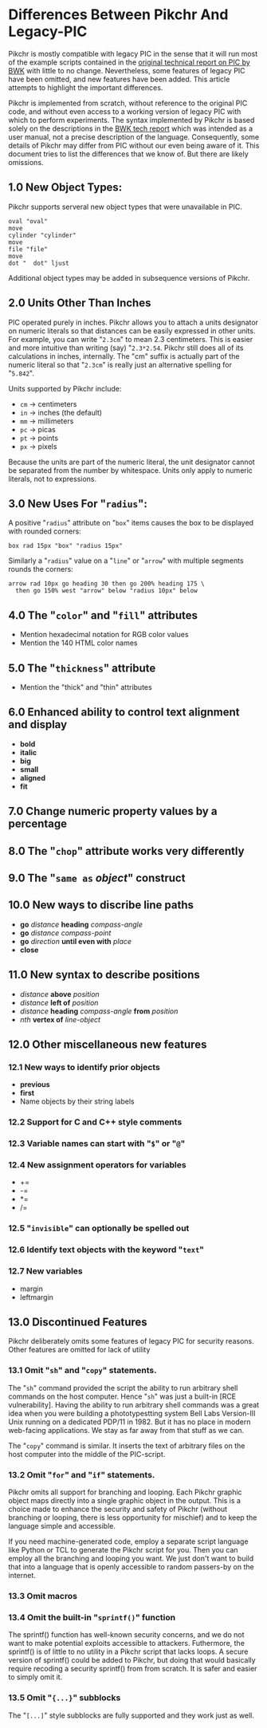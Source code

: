 # Differences Between Pikchr And Legacy-PIC

Pikchr is mostly compatible with legacy PIC in the sense that it will
run most of the example scripts contained in the
[original technical report on PIC by BWK][bwk] with little to no change.
Nevertheless, some features of legacy PIC have been omitted, and new
features have been added.  This article attempts to highlight the
important differences.

[bwk]: /uv/pic.pdf

Pikchr is implemented from scratch, without reference to the original
PIC code, and without even access to a working version of legacy PIC
with which to perform experiments.  The syntax implemented by Pikchr
is based solely on the descriptions in the [BWK tech report][bwk] which was
intended as a user manual, not a precise description of the language.
Consequently, some details of Pikchr may differ from PIC without our
even being aware of it.  This document tries to list the differences
that we know of.  But there are likely omissions.

## 1.0 New Object Types:

Pikchr supports serveral new object types that were unavailable
in PIC.

~~~ pikchr center
oval "oval"
move
cylinder "cylinder"
move
file "file"
move
dot "  dot" ljust
~~~

Additional object types may be added in subsequence versions of Pikchr.

## 2.0 Units Other Than Inches

PIC operated purely in inches.  Pikchr allows you to attach a
units designator on numeric literals so that distances can be easily
expressed in other units.  For example, you can write "`2.3cm`" to
mean 2.3 centimeters.  This is easier and more intuitive than writing (say)
"`2.3*2.54`.  Pikchr still does all of its calculations in inches,
internally.  The "cm" suffix is actually part of the numeric literal
so that "`2.3cm`" is really just an alternative spelling for "`5.842`".

Units supported by Pikchr include:

  *  `cm` &rarr; centimeters
  *  `in` &rarr; inches (the default)
  *  `mm` &rarr; millimeters
  *  `pc` &rarr; picas
  *  `pt` &rarr; points
  *  `px` &rarr; pixels

Because the units are part of the numeric literal,
the unit designator cannot be separated from the number by whitespace.
Units only apply to numeric literals, not to expressions.


## 3.0 New Uses For "`radius`":

A positive "`radius`" attribute on "`box`" items causes the box
to be displayed with rounded corners:

~~~ pikchr center
box rad 15px "box" "radius 15px"
~~~

Similarly a "`radius`" value on a "`line`" or "`arrow`" with
multiple segments rounds the corners:

~~~ pikchr center
arrow rad 10px go heading 30 then go 200% heading 175 \
  then go 150% west "arrow" below "radius 10px" below
~~~

## 4.0 The "`color`" and "`fill`" attributes

  *  Mention hexadecimal notation for RGB color values
  *  Mention the 140 HTML color names

## 5.0 The "`thickness`" attribute

  *  Mention the "thick" and "thin" attributes

## 6.0 Enhanced ability to control text alignment and display

  *  **bold**
  *  **italic**
  *  **big**
  *  **small**
  *  **aligned**
  *  **fit**

## 7.0 Change numeric property values by a percentage

## 8.0 The "`chop`" attribute works very differently

## 9.0 The "`same as` *object*" construct

## 10.0 New ways to discribe line paths

  *  **go** *distance* **heading** *compass-angle*
  *  **go** *distance* *compass-point*
  *  **go** *direction* **until even with** *place*
  *  **close**

## 11.0 New syntax to describe positions

  *  *distance* **above** *position*
  *  *distance* **left of** *position*
  *  *distance* **heading** *compass-angle* **from** *position*
  *  *nth* **vertex of** *line-object*



## 12.0 Other miscellaneous new features

### 12.1 New ways to identify prior objects

  * **previous**
  * **first**
  * Name objects by their string labels

### 12.2 Support for C and C++ style comments

### 12.3 Variable names can start with "`$`" or "`@`"

### 12.4 New assignment operators for variables

  *  +=
  *  -=
  *  *=
  *  /=

### 12.5 "`invisible`" can optionally be spelled out

### 12.6 Identify text objects with the keyword "`text`"

### 12.7 New variables

  *  margin
  *  leftmargin

## 13.0 Discontinued Features

Pikchr deliberately omits some features of legacy PIC for security
reasons.  Other features are omitted for lack of utility

### 13.1 Omit "`sh`" and "`copy`" statements.

The "`sh`" command provided the script the ability to run arbitrary
shell commands on the host computer.  Hence "`sh`" was just a built-in
[RCE vulnerability].  Having the ability to run arbitrary shell
commands was a great idea when you were building a phototypestting
system Bell Labs Version-III Unix running on a dedicated PDP/11 in
1982.  But it has no place in modern web-facing applications.  We
stay as far away from that stuff as we can.

[rce]: https://en.wikipedia.org/wiki/Arbitrary_code_execution

The "`copy`" command is similar.  It inserts the text of arbitrary
files on the host computer into the middle of the PIC-script.

### 13.2 Omit "`for`" and "`if`" statements.

Pikchr omits all support for branching and looping.  Each Pikchr
graphic object maps directly into a single graphic object in the
output.  This is a choice made to enhance the security and safety
of Pikchr (without branching or looping, there is less opportunity
for mischief) and to keep the language simple and accessible.

If you need machine-generated code, employ a separate script
language like Python or TCL to generate the Pikchr script for
you.  Then you can employ all the branching and looping you want.
We just don't want to build that into a language that is openly
accessible to random passers-by on the internet.

### 13.3 Omit macros



### 13.4 Omit the built-in "`sprintf()`" function

The sprintf() function has well-known security concerns, and we
do not want to make potential exploits accessible to attackers.
Futhermore, the sprintf() is of little to no utility in a Pikchr
script that lacks loops.  A secure version of sprintf() could be
added to Pikchr, but doing that would basically require recoding
a security sprintf() from from scratch.  It is safer and easier
to simply omit it.

### 13.5 Omit "`{...}`" subblocks

The "`[...]`" style subblocks are fully supported and they work
just as well.
